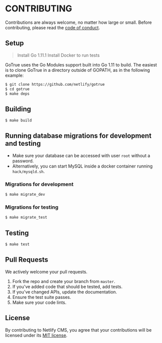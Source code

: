 # CONTRIBUTING

Contributions are always welcome, no matter how large or small. Before contributing,
please read the [code of conduct](CODE_OF_CONDUCT.md).

## Setup

> Install Go 1.11.1
> Install Docker to run tests

GoTrue uses the Go Modules support built into Go 1.11 to build. The easiest is to clone GoTrue in a directory outside of GOPATH, as in the following example:

```sh
$ git clone https://github.com/netlify/gotrue
$ cd gotrue
$ make deps
```

## Building

```sh
$ make build
```

## Running database migrations for development and testing

- Make sure your database can be accessed with user `root` without a password.
- Alternatively, you can start MySQL inside a docker container running `hack/mysqld.sh`.

### Migrations for development

```sh
$ make migrate_dev
```

### Migrations for testing

```sh
$ make migrate_test
```

## Testing

```sh
$ make test
```

## Pull Requests

We actively welcome your pull requests.

1. Fork the repo and create your branch from `master`.
2. If you've added code that should be tested, add tests.
3. If you've changed APIs, update the documentation.
4. Ensure the test suite passes.
5. Make sure your code lints.

## License

By contributing to Netlify CMS, you agree that your contributions will be licensed
under its [MIT license](LICENSE).
